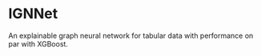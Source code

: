 # IGNNet
An explainable graph neural network for tabular data with performance on par with XGBoost.
